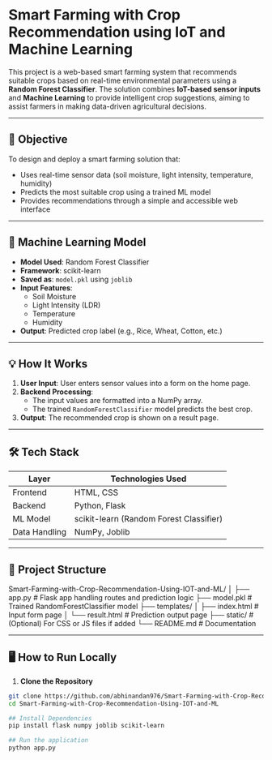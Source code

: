 #  Smart Farming with Crop Recommendation using IoT and Machine Learning

This project is a web-based smart farming system that recommends suitable crops based on real-time environmental parameters using a **Random Forest Classifier**. The solution combines **IoT-based sensor inputs** and **Machine Learning** to provide intelligent crop suggestions, aiming to assist farmers in making data-driven agricultural decisions.

---

## 📌 Objective

To design and deploy a smart farming solution that:
- Uses real-time sensor data (soil moisture, light intensity, temperature, humidity)
- Predicts the most suitable crop using a trained ML model
- Provides recommendations through a simple and accessible web interface

---

## 🧠 Machine Learning Model

- **Model Used**: Random Forest Classifier
- **Framework**: scikit-learn
- **Saved as**: `model.pkl` using `joblib`
- **Input Features**:
  - Soil Moisture
  - Light Intensity (LDR)
  - Temperature
  - Humidity
- **Output**: Predicted crop label (e.g., Rice, Wheat, Cotton, etc.)

---

## 💡 How It Works

1. **User Input**: User enters sensor values into a form on the home page.
2. **Backend Processing**:
   - The input values are formatted into a NumPy array.
   - The trained `RandomForestClassifier` model predicts the best crop.
3. **Output**: The recommended crop is shown on a result page.

---

## 🛠️ Tech Stack

| Layer        | Technologies Used                   |
|--------------|-------------------------------------|
| Frontend     | HTML, CSS                           |
| Backend      | Python, Flask                       |
| ML Model     | scikit-learn (Random Forest Classifier) |
| Data Handling| NumPy, Joblib                       |

---

## 📁 Project Structure

Smart-Farming-with-Crop-Recommendation-Using-IOT-and-ML/
│
├── app.py # Flask app handling routes and prediction logic
├── model.pkl # Trained RandomForestClassifier model
├── templates/
│ ├── index.html # Input form page
│ └── result.html # Prediction output page
├── static/ # (Optional) For CSS or JS files if added
└── README.md # Documentation


---

## 🖥️ How to Run Locally

1. **Clone the Repository**
```bash
git clone https://github.com/abhinandan976/Smart-Farming-with-Crop-Recommendation-Using-IOT-and-ML.git
cd Smart-Farming-with-Crop-Recommendation-Using-IOT-and-ML

## Install Dependencies
pip install flask numpy joblib scikit-learn

## Run the application
python app.py


